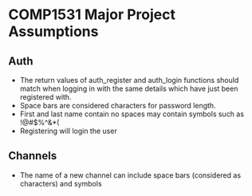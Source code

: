 # COMP1531 Major Project Assumptions

## Auth
* The return values of auth_register and auth_login functions should match when logging in with the same details which have just been registered with.
* Space bars are considered characters for password length.
* First and last name contain no spaces may contain symbols such as !@#$%^&*(
* Registering will login the user

## Channels
* The name of a new channel can include space bars (considered as characters) and symbols